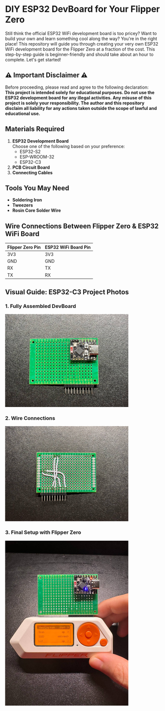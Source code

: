 # DIY ESP32 DevBoard for Your Flipper Zero

Still think the official ESP32 WiFi development board is too pricey? Want to build your own and learn something cool along the way? You're in the right place! This repository will guide you through creating your very own ESP32 WiFi development board for the Flipper Zero at a fraction of the cost. This step-by-step guide is beginner-friendly and should take about an hour to complete. Let's get started!

## ⚠️ Important Disclaimer ⚠️

Before proceeding, please read and agree to the following declaration:  
**This project is intended solely for educational purposes. Do not use the ESP32 development board for any illegal activities. Any misuse of this project is solely your responsibility. The author and this repository disclaim all liability for any actions taken outside the scope of lawful and educational use.**

## Materials Required

1. **ESP32 Development Board**  
    Choose one of the following based on your preference:  
    - ESP32-S2  
    - ESP-WROOM-32  
    - ESP32-C3  
2. **PCB Circuit Board**  
3. **Connecting Cables**  

## Tools You May Need

- **Soldering Iron**  
- **Tweezers**  
- **Rosin Core Solder Wire**  

## Wire Connections Between Flipper Zero & ESP32 WiFi Board

| Flipper Zero Pin | ESP32 WiFi Board Pin |
|------------------|----------------------|
| 3V3              | 3V3                  |
| GND              | GND                  |
| RX               | TX                   |
| TX               | RX                   |

## Visual Guide: ESP32-C3 Project Photos

### 1. Fully Assembled DevBoard
<img src="images/front_board.jpg" alt="Fully Assembled DevBoard" width="400">

### 2. Wire Connections
<img src="images/board_cable.jpg" alt="Wire Connections" width="400">

### 3. Final Setup with Flipper Zero
<img src="images/board_flipper.jpg" alt="Final Setup with Flipper Zero" width="400">